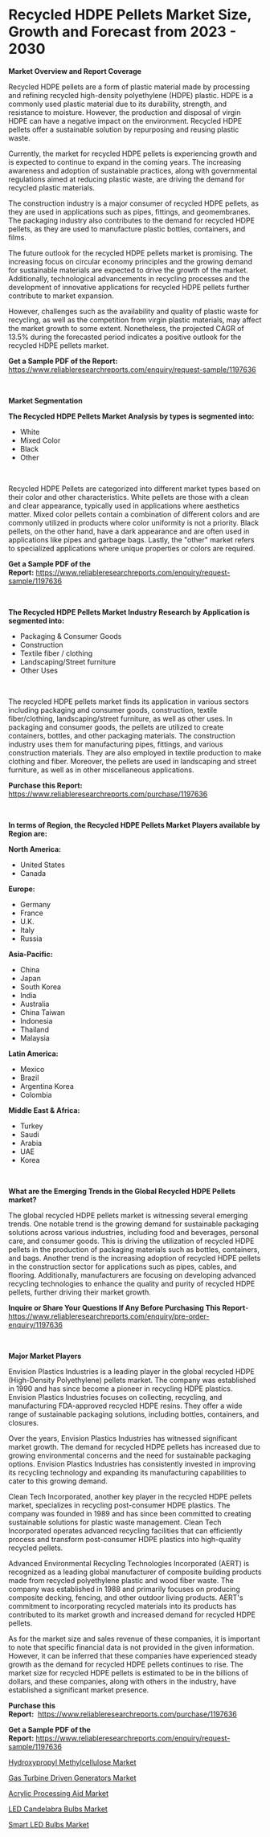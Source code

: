 <p><h1>Recycled HDPE Pellets Market Size, Growth and Forecast from 2023 - 2030</h1></p><p><strong>Market Overview and Report Coverage</strong></p>
<p><p>Recycled HDPE pellets are a form of plastic material made by processing and refining recycled high-density polyethylene (HDPE) plastic. HDPE is a commonly used plastic material due to its durability, strength, and resistance to moisture. However, the production and disposal of virgin HDPE can have a negative impact on the environment. Recycled HDPE pellets offer a sustainable solution by repurposing and reusing plastic waste.</p><p>Currently, the market for recycled HDPE pellets is experiencing growth and is expected to continue to expand in the coming years. The increasing awareness and adoption of sustainable practices, along with governmental regulations aimed at reducing plastic waste, are driving the demand for recycled plastic materials.</p><p>The construction industry is a major consumer of recycled HDPE pellets, as they are used in applications such as pipes, fittings, and geomembranes. The packaging industry also contributes to the demand for recycled HDPE pellets, as they are used to manufacture plastic bottles, containers, and films.</p><p>The future outlook for the recycled HDPE pellets market is promising. The increasing focus on circular economy principles and the growing demand for sustainable materials are expected to drive the growth of the market. Additionally, technological advancements in recycling processes and the development of innovative applications for recycled HDPE pellets further contribute to market expansion.</p><p>However, challenges such as the availability and quality of plastic waste for recycling, as well as the competition from virgin plastic materials, may affect the market growth to some extent. Nonetheless, the projected CAGR of 13.5% during the forecasted period indicates a positive outlook for the recycled HDPE pellets market.</p></p>
<p><strong>Get a Sample PDF of the Report:</strong> <a href="https://www.reliableresearchreports.com/enquiry/request-sample/1197636">https://www.reliableresearchreports.com/enquiry/request-sample/1197636</a></p>
<p>&nbsp;</p>
<p><strong>Market Segmentation</strong></p>
<p><strong>The Recycled HDPE Pellets Market Analysis by types is segmented into:</strong></p>
<p><ul><li>White</li><li>Mixed Color</li><li>Black</li><li>Other</li></ul></p>
<p>&nbsp;</p>
<p><p>Recycled HDPE Pellets are categorized into different market types based on their color and other characteristics. White pellets are those with a clean and clear appearance, typically used in applications where aesthetics matter. Mixed color pellets contain a combination of different colors and are commonly utilized in products where color uniformity is not a priority. Black pellets, on the other hand, have a dark appearance and are often used in applications like pipes and garbage bags. Lastly, the "other" market refers to specialized applications where unique properties or colors are required.</p></p>
<p><strong>Get a Sample PDF of the Report:</strong>&nbsp;<a href="https://www.reliableresearchreports.com/enquiry/request-sample/1197636">https://www.reliableresearchreports.com/enquiry/request-sample/1197636</a></p>
<p>&nbsp;</p>
<p><strong>The Recycled HDPE Pellets Market Industry Research by Application is segmented into:</strong></p>
<p><ul><li>Packaging & Consumer Goods</li><li>Construction</li><li>Textile fiber / clothing</li><li>Landscaping/Street furniture</li><li>Other Uses</li></ul></p>
<p>&nbsp;</p>
<p><p>The recycled HDPE pellets market finds its application in various sectors including packaging and consumer goods, construction, textile fiber/clothing, landscaping/street furniture, as well as other uses. In packaging and consumer goods, the pellets are utilized to create containers, bottles, and other packaging materials. The construction industry uses them for manufacturing pipes, fittings, and various construction materials. They are also employed in textile production to make clothing and fiber. Moreover, the pellets are used in landscaping and street furniture, as well as in other miscellaneous applications.</p></p>
<p><strong>Purchase this Report:</strong>&nbsp; <a href="https://www.reliableresearchreports.com/purchase/1197636">https://www.reliableresearchreports.com/purchase/1197636</a></p>
<p>&nbsp;</p>
<p><strong>In terms of Region, the Recycled HDPE Pellets Market Players available by Region are:</strong></p>
<p>
    <p> <strong> North America: </strong>
        <ul>
            <li>United States</li>
            <li>Canada</li>
        </ul>
        </p> 
    <p> <strong> Europe: </strong>
        <ul>
            <li>Germany</li>
            <li>France</li>
            <li>U.K.</li>
            <li>Italy</li>
            <li>Russia</li>
        </ul>
        </p> 
    <p> <strong> Asia-Pacific: </strong>
        <ul>
            <li>China</li>
            <li>Japan</li>
            <li>South Korea</li>
            <li>India</li>
            <li>Australia</li>
            <li>China Taiwan</li>
            <li>Indonesia</li>
            <li>Thailand</li>
            <li>Malaysia</li>
        </ul>
        </p> 
    <p> <strong> Latin America: </strong>
        <ul>
            <li>Mexico</li>
            <li>Brazil</li>
            <li>Argentina Korea</li>
            <li>Colombia</li>
        </ul>
        </p> 
    <p> <strong> Middle East & Africa: </strong>
        <ul>
            <li>Turkey</li>
            <li>Saudi</li>
            <li>Arabia</li>
            <li>UAE</li>
            <li>Korea</li>
        </ul>
    </p>
    </p>
<p>&nbsp;</p>
<p><strong>What are the Emerging Trends in the Global Recycled HDPE Pellets market?</strong></p>
<p><p>The global recycled HDPE pellets market is witnessing several emerging trends. One notable trend is the growing demand for sustainable packaging solutions across various industries, including food and beverages, personal care, and consumer goods. This is driving the utilization of recycled HDPE pellets in the production of packaging materials such as bottles, containers, and bags. Another trend is the increasing adoption of recycled HDPE pellets in the construction sector for applications such as pipes, cables, and flooring. Additionally, manufacturers are focusing on developing advanced recycling technologies to enhance the quality and purity of recycled HDPE pellets, further driving their market growth.</p></p>
<p><strong>Inquire or Share Your Questions If Any Before Purchasing This Report</strong>- <a href="https://www.reliableresearchreports.com/enquiry/pre-order-enquiry/1197636">https://www.reliableresearchreports.com/enquiry/pre-order-enquiry/1197636</a></p>
<p>&nbsp;</p>
<p><strong>Major Market Players</strong></p>
<p><p>Envision Plastics Industries is a leading player in the global recycled HDPE (High-Density Polyethylene) pellets market. The company was established in 1990 and has since become a pioneer in recycling HDPE plastics. Envision Plastics Industries focuses on collecting, recycling, and manufacturing FDA-approved recycled HDPE resins. They offer a wide range of sustainable packaging solutions, including bottles, containers, and closures.</p><p>Over the years, Envision Plastics Industries has witnessed significant market growth. The demand for recycled HDPE pellets has increased due to growing environmental concerns and the need for sustainable packaging options. Envision Plastics Industries has consistently invested in improving its recycling technology and expanding its manufacturing capabilities to cater to this growing demand.</p><p>Clean Tech Incorporated, another key player in the recycled HDPE pellets market, specializes in recycling post-consumer HDPE plastics. The company was founded in 1989 and has since been committed to creating sustainable solutions for plastic waste management. Clean Tech Incorporated operates advanced recycling facilities that can efficiently process and transform post-consumer HDPE plastics into high-quality recycled pellets.</p><p>Advanced Environmental Recycling Technologies Incorporated (AERT) is recognized as a leading global manufacturer of composite building products made from recycled polyethylene plastic and wood fiber waste. The company was established in 1988 and primarily focuses on producing composite decking, fencing, and other outdoor living products. AERT's commitment to incorporating recycled materials into its products has contributed to its market growth and increased demand for recycled HDPE pellets.</p><p>As for the market size and sales revenue of these companies, it is important to note that specific financial data is not provided in the given information. However, it can be inferred that these companies have experienced steady growth as the demand for recycled HDPE pellets continues to rise. The market size for recycled HDPE pellets is estimated to be in the billions of dollars, and these companies, along with others in the industry, have established a significant market presence.</p></p>
<p><strong>Purchase this Report:</strong>&nbsp;&nbsp;<a href="https://www.reliableresearchreports.com/purchase/1197636">https://www.reliableresearchreports.com/purchase/1197636</a></p>
<p></p>
<p><strong>Get a Sample PDF of the Report:</strong>&nbsp;<a href="https://www.reliableresearchreports.com/enquiry/request-sample/1197636">https://www.reliableresearchreports.com/enquiry/request-sample/1197636</a></p>
<p><p><a href="https://github.com/RickHolmes3/Market-Research-Report-List-2/blob/main/hydroxypropyl-methylcellulose-market.md">Hydroxypropyl Methylcellulose Market</a></p><p><a href="https://medium.com/@christopherbennett19/gas-turbine-driven-generators-market-report-reveals-the-latest-trends-and-growth-opportunities-of-5f11dba88de0">Gas Turbine Driven Generators Market</a></p><p><a href="https://github.com/GroverBarry/Market-Research-Report-List-2/blob/main/acrylic-processing-aid-market.md">Acrylic Processing Aid Market</a></p><p><a href="https://medium.com/@react.shoe.mask/led-candelabra-bulbs-market-size-cagr-trends-2024-2030-8fb1c46d8ca4">LED Candelabra Bulbs Market</a></p><p><a href="https://medium.com/@suryayadavrp23/smart-led-bulbs-market-competitive-analysis-market-trends-and-forecast-to-2030-8150ad29c93e">Smart LED Bulbs Market</a></p></p>